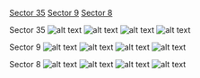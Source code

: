 [Sector 35](#sector35)
[Sector 9](#sector9)
[Sector 8](#sector8)

<a name = "sector35"></a>
Sector 35
![alt text](/images/HATS-26_Sector_35/HATS-26_Sector_35_a_TimeSeries.png)
![alt text](/images/HATS-26_Sector_35/HATS-26_Sector_35_b_FoldedLightCurve.png)
![alt text](/images/HATS-26_Sector_35/HATS-26_Sector_35_b_IndividualTransitsWithFit.png)
![alt text](/images/HATS-26_Sector_35/HATS-26_Sector_35_c_TimingResiduals.png)

<a name = "sector9"></a>
Sector 9
![alt text](/images/HATS-26_Sector_9/HATS-26_Sector_9_a_TimeSeries.png)
![alt text](/images/HATS-26_Sector_9/HATS-26_Sector_9_b_FoldedLightCurve.png)
![alt text](/images/HATS-26_Sector_9/HATS-26_Sector_9_b_IndividualTransitsWithFit.png)
![alt text](/images/HATS-26_Sector_9/HATS-26_Sector_9_c_TimingResiduals.png)

<a name = "sector8"></a>
Sector 8
![alt text](/images/HATS-26_Sector_8/HATS-26_Sector_8_a_TimeSeries.png)
![alt text](/images/HATS-26_Sector_8/HATS-26_Sector_8_b_FoldedLightCurve.png)
![alt text](/images/HATS-26_Sector_8/HATS-26_Sector_8_b_IndividualTransitsWithFit.png)
![alt text](/images/HATS-26_Sector_8/HATS-26_Sector_8_c_TimingResiduals.png)

